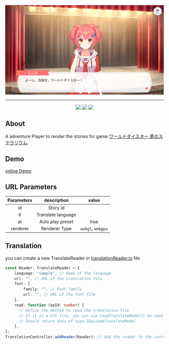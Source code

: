 <div align="center">
  <img src="assets/cover.png" alt="WDS">
  <hr>
</div>

<div align="center">
  
  <img src="https://img.shields.io/badge/typescript-%233178C6?style=for-the-badge&logo=typescript&logoColor=white">
  <img src="https://img.shields.io/badge/pixijs%208.6.3%20-%23e22162.svg?style=for-the-badge">
  <img src="https://img.shields.io/badge/spine%204.1-%23CC6699?style=for-the-badge&logoColor=white">
</div>

## About
A adventure Player to render the stories for game [ワールドダイスター 夢のステラリウム](https://world-dai-star.com/game).

## Demo
[online Demo](https://cpk0521.github.io/WDS_Adv_Player/?id=1000000)

## URL Parameters

| Parameters  | description | value |
| :-------------: | :-------------: | :-------------:|
|id  | Story Id | |
|tl  | Translate language |  |
|at  | Auto play preset | true |
|renderer  | Renderer Type | `webgl`, `webgpu` |

## Translation

you can create a new TranslateReader in [translationReader.ts](./src/constant/translationReader.ts) file

```ts
const Reader: TranslateReader = {
    language: "sample", // Name of the language
    url: "", // URL of the translation file
    font: {
        family: "", // Font family
        url: "", // URL of the font file
    },
    read: function (epId: number) { 
      // Define the method to read the translation file
      // If it is a CSV file, you can use loadTranslateModel() to read it.
      // Should return data of type IEpisodeTranslateModel
    },
};
TranslationController.addReader(Reader); // Add the reader to the controller
```